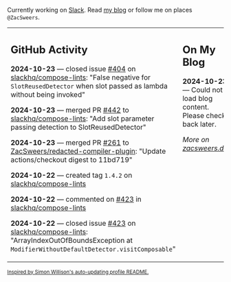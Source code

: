Currently working on [Slack](https://slack.com/). Read [my blog](https://zacsweers.dev/) or follow me on places `@ZacSweers`.

<table><tr><td valign="top" width="60%">

## GitHub Activity
<!-- githubActivity starts -->
**2024-10-23** — closed issue [#404](https://github.com/slackhq/compose-lints/issues/404) on [slackhq/compose-lints](https://github.com/slackhq/compose-lints): "False negative for `SlotReusedDetector` when slot passed as lambda without being invoked"

**2024-10-23** — merged PR [#442](https://github.com/slackhq/compose-lints/pull/442) to [slackhq/compose-lints](https://github.com/slackhq/compose-lints): "Add slot parameter passing detection to SlotReusedDetector"

**2024-10-23** — merged PR [#261](https://github.com/ZacSweers/redacted-compiler-plugin/pull/261) to [ZacSweers/redacted-compiler-plugin](https://github.com/ZacSweers/redacted-compiler-plugin): "Update actions/checkout digest to 11bd719"

**2024-10-22** — created tag `1.4.2` on [slackhq/compose-lints](https://github.com/slackhq/compose-lints)

**2024-10-22** — commented on [#423](https://github.com/slackhq/compose-lints/issues/423#issuecomment-2429777590) in [slackhq/compose-lints](https://github.com/slackhq/compose-lints)

**2024-10-22** — closed issue [#423](https://github.com/slackhq/compose-lints/issues/423) on [slackhq/compose-lints](https://github.com/slackhq/compose-lints): "ArrayIndexOutOfBoundsException at `ModifierWithoutDefaultDetector.visitComposable`"
<!-- githubActivity ends -->
</td><td valign="top" width="40%">

## On My Blog
<!-- blog starts -->
**2024-10-23** — Could not load blog content. Please check back later.
<!-- blog ends -->
_More on [zacsweers.dev](https://zacsweers.dev/)_
</td></tr></table>

<sub><a href="https://simonwillison.net/2020/Jul/10/self-updating-profile-readme/">Inspired by Simon Willison's auto-updating profile README.</a></sub>